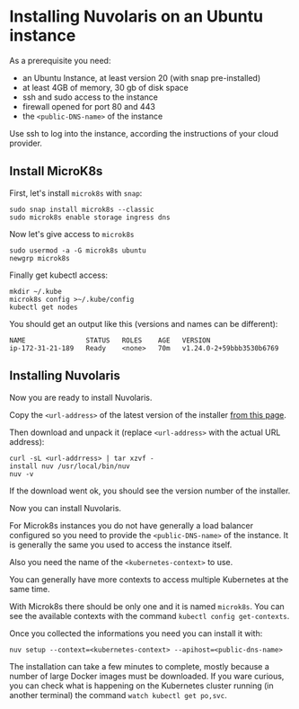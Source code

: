 # Installing Nuvolaris on an Ubuntu instance

As a prerequisite you need:

- an Ubuntu Instance, at least version 20 (with snap pre-installed)
- at least 4GB of memory, 30 gb of disk space
- ssh and sudo access to the instance
- firewall opened for port 80 and 443
- the `<public-DNS-name>` of the instance

Use ssh to log into the instance, according the instructions of your cloud provider.

## Install MicroK8s

First, let's install `microk8s` with `snap`: 

```
sudo snap install microk8s --classic
sudo microk8s enable storage ingress dns
```

Now let's give access to `microk8s`

```
sudo usermod -a -G microk8s ubuntu
newgrp microk8s
```

Finally get  kubectl access:

```
mkdir ~/.kube
microk8s config >~/.kube/config
kubectl get nodes
```

You should get an output like this (versions and names can be different):

```
NAME               STATUS   ROLES    AGE   VERSION
ip-172-31-21-189   Ready    <none>   70m   v1.24.0-2+59bbb3530b6769
```

## Installing Nuvolaris

Now you are ready to install Nuvolaris.

Copy the `<url-address>` of the latest version of the installer [from this page](/download).

Then download and unpack it (replace `<url-address>` with the actual URL address):

```
curl -sL <url-addrress> | tar xzvf -
install nuv /usr/local/bin/nuv
nuv -v
```

If the download went ok, you should see the version number of the installer.

Now you can install Nuvolaris. 

For Microk8s instances you do not have generally a load balancer configured so you need to provide the `<public-DNS-name>` of the instance. It is generally the same you used to access the instance itself.

Also you need the name of the `<kubernetes-context>` to use. 

You can generally have more contexts to access multiple Kubernetes at the same time.

With Microk8s there should be only one and it is named `microk8s`. You can see the available contexts with the command `kubectl config get-contexts`.

Once you collected the informations you need you can install it with:

```
nuv setup --context=<kubernetes-context> --apihost=<public-dns-name>
```

The installation can take a few minutes to complete, mostly because a number of large Docker images must be downloaded. If you ware curious, you can check what is happening on the Kubernetes cluster running (in another terminal) the command `watch kubectl get po,svc`.



